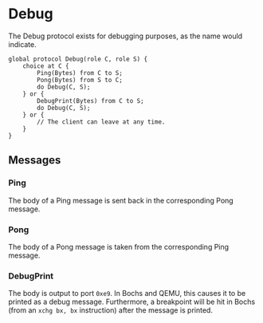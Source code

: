 Debug
=====

The Debug protocol exists for debugging purposes, as the name would indicate.

```scribble
global protocol Debug(role C, role S) {
	choice at C {
		Ping(Bytes) from C to S;
		Pong(Bytes) from S to C;
		do Debug(C, S);
	} or {
		DebugPrint(Bytes) from C to S;
		do Debug(C, S);
	} or {
		// The client can leave at any time.
	}
}
```

Messages
--------

### Ping

The body of a Ping message is sent back in the corresponding Pong message.

### Pong

The body of a Pong message is taken from the corresponding Ping message.

### DebugPrint

The body is output to port `0xe9`. In Bochs and QEMU, this causes it to be printed as a debug message. Furthermore, a breakpoint will be hit in Bochs (from an `xchg bx, bx` instruction) after the message is printed.
